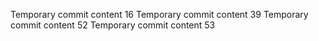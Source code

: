 Temporary commit content 16
Temporary commit content 39
Temporary commit content 52
Temporary commit content 53
